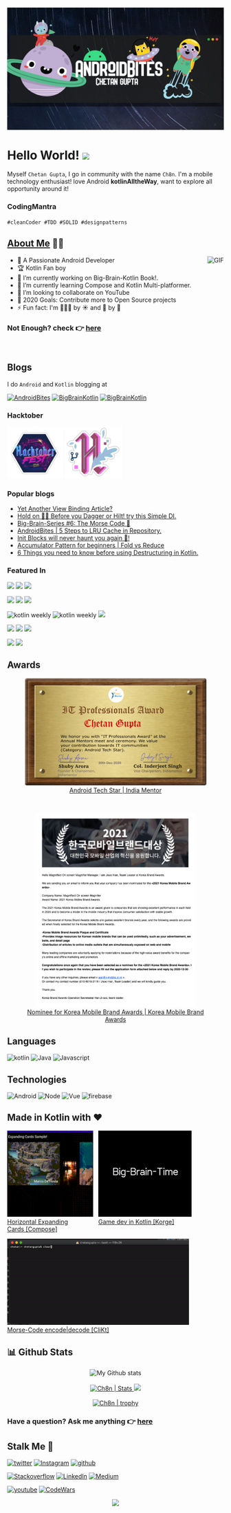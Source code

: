 
![](androidbites.jpg)

# Hello World! <img src="https://media.giphy.com/media/hvRJCLFzcasrR4ia7z/giphy.gif" width="25px">

Myself `Chetan Gupta`, I go in community with the name `Ch8n`. I'm a mobile technology enthusiast! love Android __kotlinAlltheWay__, want to explore all opportunity around it! 

### CodingMantra
`#cleanCoder #TDD #SOLID #designpatterns`

## [About Me](https://chetangupta.net/about/) 🙋‍♀️ 
<img align="right" height="240px" alt="GIF" src="https://i.pinimg.com/originals/e4/26/70/e426702edf874b181aced1e2fa5c6cde.gif" />

- 🚀 A Passionate Android Developer 
- :trophy: Kotlin Fan boy 
- 🔭 I’m currently working on Big-Brain-Kotlin Book!.
- 🌱 I’m currently learning Compose and Kotlin Multi-platformer.<br />
- 👯 I’m looking to collaborate on YouTube
- 🥅 2020 Goals: Contribute more to Open Source projects
- ⚡ Fun fact: I'm 👨🏻‍💻 by :sunny: and :guitar: by :full_moon_with_face:

### Not Enough? check :point_right: [here](https://chetangupta.net/about/) 
<br>

## Blogs
I do `Android` and `Kotlin` blogging at <br>

<a href="https://chetangupta.net" target="_blank"><img src="https://img.shields.io/badge/AndroidBites-303030?style=for-the-badge&logo=android" alt="AndroidBites"></a> <a href="https://chetangupta.net/bbk-main" target="_blank"><img src="https://img.shields.io/badge/Big_Brain_Kotlin-303030?style=for-the-badge&logo=Kotlin" alt="BigBrainKotlin"></a> <a href="https://chetangupta.net/ds-in-kotlin/" target="_blank"><img src="https://img.shields.io/badge/Data_Structures.KT-303030?style=for-the-badge&logo=Kotlin" alt="BigBrainKotlin"></a>

### Hacktober
<img src="./hacktober_2019.png" height=120px>
<img src="./hacktober_2020.png" height=120px>


### Popular blogs
- [Yet Another View Binding Article?](https://chetangupta.net/viewbinding/)
- [Hold on ✋🏻 Before you Dagger or Hilt! try this Simple DI.](https://chetangupta.net/native-di/)
- [Big-Brain-Series #6: The Morse Code 🤫](https://chetangupta.net/bbk6/)
- [AndroidBites | 5 Steps to LRU Cache in Repository.](https://chetangupta.net/cache-repository/)
- [Init Blocks will never haunt you again 👻!](https://chetangupta.net/init-blocks/)
- [Accumulator Pattern for beginners | Fold vs Reduce](https://chetangupta.net/reduce-fold/)
- [6 Things you need to know before using Destructuring in Kotlin.](https://chetangupta.net/destructuring-limitations/)

### Featured In
<img src="https://img.shields.io/badge/Kotlin Weekly-303030?style=for-the-badge&logo=kotlin"> <img src="https://img.shields.io/badge/ProAndroidDev-303030?style=for-the-badge&logo=android"> <img src="https://img.shields.io/badge/DroidCon-303030?style=for-the-badge&logo=android">

<img src="https://img.shields.io/badge/Awesome Android devnotes-303030?style=for-the-badge&logo=kotlin"> <img src="https://img.shields.io/badge/Android NewsLetter-303030?style=for-the-badge&logo=android"> <img src="https://img.shields.io/badge/OnCreate_digest-303030?style=for-the-badge&logo=android">

<img src="https://img.shields.io/badge/MDC Weekly-303030?style=for-the-badge&logo=java" alt="kotlin weekly"> <img src="https://img.shields.io/badge/Android Sweets-303030?style=for-the-badge&logo=kotlin" alt="kotlin weekly"> <img src="https://img.shields.io/badge/AndroidBoss-303030?style=for-the-badge&logo=android">

<img src="https://img.shields.io/badge/Awesome Android-303030?style=for-the-badge&logo=kotlin"> <img src="https://img.shields.io/badge/HashNode-303030?style=for-the-badge&logo=hashnode"> <img src="https://img.shields.io/badge/Infinum_Weekly-303030?style=for-the-badge&logo=kotlin"> 

<img src="https://img.shields.io/badge/Silver-303030?style=for-the-badge&logo=reddit"> <img src="https://img.shields.io/badge/Trending 2020-303030?style=for-the-badge&logo=reddit"> 

## Awards

<a href="https://github.com/ch8n/ch8n/blob/main/Chetan_Gupta.png" target="_blank">
  <figure align="center">
  <img src="./Chetan_Gupta.png" height=250px> <br>
  <figcaption>Android Tech Star | India Mentor</figcaption>
  </figure>
</a> 
<br>
<a href="https://github.com/ch8n/ch8n/blob/main/magniffect-award.png" target="_blank">
  <figure align="center">
  <img src="./magniffect-award.png" height=450px> <br>
  <figcaption>Nominee for Korea Mobile Brand Awards |  Korea Mobile Brand Awards </figcaption>
  </figure>
</a> 


## Languages
<img src="https://img.shields.io/badge/Kotlin-303030?style=for-the-badge&logo=kotlin" alt="kotlin"> <img src="https://img.shields.io/badge/Java-303030?style=for-the-badge&logo=Java" alt="Java"> <img src="https://img.shields.io/badge/Javascript-303030?style=for-the-badge&logo=Javascript" alt="Javascript">

## Technologies

<img src="https://img.shields.io/badge/Android-303030?style=for-the-badge&logo=Android" alt="Android"> <img src="https://img.shields.io/badge/NodeJs-303030?style=for-the-badge&logo=Javascript" alt="Node"> <img src="https://img.shields.io/badge/Vue-303030?style=for-the-badge&logo=Javascript" alt="Vue"> <img src="https://img.shields.io/badge/firebase-303030?style=for-the-badge&logo=firebase" alt="firebase">

## Made in Kotlin with :heart:

<p style="display: flex;">

<a href="https://github.com/ch8n/Expanding-Cards-Compose">
  <img src="./preview_compose.gif" height =200px> <br>Horizontal Expanding<br> Cards [Compose]
  </img> 
</a>

<a style="margin-left:12px" href="https://github.com/ch8n/KorgeSample">
  <img src="./preview_korge.gif" height=200px> 
    <br>Game dev in Kotlin [Korge]
   </img> 
</a> 
</p>

<a href="https://github.com/ch8n/morse-code-kt">
<img src="./sample-morse.gif" height =200px> <br>Morse-Code encode|decode [CliKt]
</a> <br>

## 📊 Github Stats

<p align="center">

<img alt="My Github stats" align="center" border-radius="40px" width="800px" height="200px" src="https://github-readme-streak-stats.herokuapp.com/?user=ch8n&layout=compact" alt="ch8n Stats" />
<br>
<br>

<a href="https://github.com/ch8n">
  <img height="180em" src="https://github-readme-stats.vercel.app/api?username=ch8n&count_private=true&show_icons=true&include_all_commits=true" alt="Ch8n | Stats"/>
  
  <img height="180em" src="https://github-readme-stats-eight-theta.vercel.app/api/top-langs/?username=ch8n&layout=compact&langs_count=5"/>
  <br>
  <br>
  <img src="https://github-profile-trophy.vercel.app/?username=ch8n" alt="Ch8n | trophy"/>
</a>
</p>

<p align ="center">
<h3> Have a question? Ask me anything 👉 <a href="https://github.com/ch8n/ch8n/issues/new"><b>here</b></a><br>
</h3>
</p>

## Stalk Me 👀

<a href="https://bit.ly/ch8n-twitter" target="_blank"><img src="https://img.shields.io/badge/Twitter-Chetan_Gupta-00acee?style=for-the-badge&logo=twitter" alt="twitter"></a>  <a href="https://bit.ly/ch8n-insta" target="_blank"><img src="https://img.shields.io/badge/Instagram-Chetan_wtf-E1306C?style=for-the-badge&logo=Instagram" alt="Instagram"></a>  <a href="https://bit.ly/ch8n-git" target="_blank"><img src="https://img.shields.io/badge/github-Ch8n-4078c0?style=for-the-badge&logo=github" alt="github"></a> 

<a href="https://bit.ly/ch8n-stackOflow" target="_blank"><img src="https://img.shields.io/badge/Stackoverflow-Chetan%20Gupta-ef8236?style=for-the-badge&logo=Stackoverflow" alt="Stackoverflow"></a> <a href="https://bit.ly/ch8n-linkdIn" target="_blank"><img src="https://img.shields.io/badge/LinkedIn-Chetan%20Gupta-0e76a8?style=for-the-badge&logo=linkedin" alt="LinkedIn"></a> <a href="https://bit.ly/ch8n-medium-blog" target="_blank"><img src="https://img.shields.io/badge/Medium-Chetan%20Gupta-00ab6c?style=for-the-badge&logo=medium" alt="Medium"></a> 

<a href="https://bit.ly/ch8n-youtube" target="_blank"><img src="https://img.shields.io/badge/youtube-Chetan%20Gupta-FF0000?style=for-the-badge&logo=youtube" alt="youtube"></a> <a href="https://bit.ly/ch8n-codewar" target="_blank"><img src="https://img.shields.io/badge/CodeWars-Chetan_Gupta-F67280?style=for-the-badge&logo=CodeWars" alt="CodeWars"></a>

<p align="center">
<img src="https://visitor-badge.glitch.me/badge?page_id=ch8n">
</p≈>